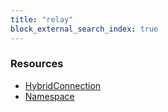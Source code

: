 ```yaml
---
title: "relay"
block_external_search_index: true
---
```


<!-- WARNING: this file was generated by Pulumi Docs Generator. -->
<!-- Do not edit by hand unless you're certain you know what you are doing! -->

<style>
  table td p { margin-top: 0; margin-bottom: 0; }
</style>

<h3>Resources</h3>
<ul class="api">
    <li><a href="hybridconnection"><span class="symbol resource"></span>HybridConnection</a></li>
    <li><a href="namespace"><span class="symbol resource"></span>Namespace</a></li>
</ul>

